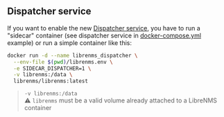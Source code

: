 ## Dispatcher service

If you want to enable the new [Dispatcher service](https://docs.librenms.org/Extensions/Dispatcher-Service/), you have to run a "sidecar" container (see dispatcher service in [docker-compose.yml](../../examples/compose/docker-compose.yml) example) or run a simple container like this:

```bash
docker run -d --name librenms_dispatcher \
  --env-file $(pwd)/librenms.env \
  -e SIDECAR_DISPATCHER=1 \
  -v librenms:/data \
  librenms/librenms:latest
```

> `-v librenms:/data`<br />
> :warning: `librenms` must be a valid volume already attached to a LibreNMS container
